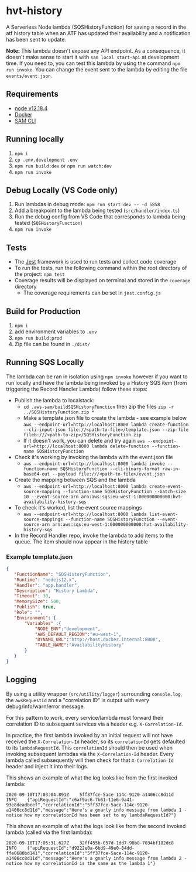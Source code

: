 # hvt-history


A Serverless Node lambda (SQSHistoryFunction) for saving a record in the atf history table when an ATF has updated their availability and a notification has been sent to update.

**Note:** This lambda doesn't expose any API endpoint. As a consequence, it doesn't make
sense to start it with `sam local start-api` at development time. If you need to, you
can test this lambda by using the command `npm run invoke`. You can change the event
sent to the lambda by editing the file `events/event.json`.

## Requirements

- [node v12.18.4](https://nodejs.org/en/download/releases/)
- [Docker](https://www.docker.com/get-started)
- [SAM CLI](https://docs.aws.amazon.com/serverless-application-model/latest/developerguide/serverless-sam-cli-install.html)


## Running locally

1. `npm i`
1. `cp .env.development .env`
1. `npm run build:dev` or `npm run watch:dev`
1. `npm run invoke`


## Debug Locally (VS Code only)

1. Run lambdas in debug mode: `npm run start:dev -- -d 5858`
1. Add a breakpoint to the lambda being tested (`src/handler/index.ts`)
1. Run the debug config from VS Code that corresponds to lambda being tested (`SQSHistoryFunction`)
1. `npm run invoke`


## Tests

- The [Jest](https://jestjs.io/) framework is used to run tests and collect code coverage
- To run the tests, run the following command within the root directory of the project: `npm test`
- Coverage results will be displayed on terminal and stored in the `coverage` directory
    - The coverage requirements can be set in `jest.config.js`


## Build for Production

1. `npm i`
1. add environment variables to `.env`
1. `npm run build:prod`
1.  Zip file can be found in `./dist/`

## Running SQS Locally

The lambda can be ran in isolation using `npm invoke` however if you want to run locally and have the lambda being invoked by a History SQS item (from triggering the Record Handler Lambda) follow these steps:

- Publish the lambda to localstack:
    - `cd .aws-sam/buildSQSHistoryFunction` then zip the files `zip -r ../SQSHistoryFunction.zip * `
    - Make a template.json file to create the lambda - see example below `aws --endpoint-url=http://localhost:8000 lambda create-function --cli-input-json file://<path-to-file>/template.json --zip-file fileb:///<path-to-zip>/SQSHistoryFunction.zip`
    - If it doesn't work, you can delete and try again `aws --endpoint-url=http://localhost:8000 lambda delete-function --function-name SQSHistoryFunction`
- Check it's working by invoking the lambda with the event.json file
    - `aws --endpoint-url=http://localhost:8000 lambda invoke --function-name SQSHistoryFunction --cli-binary-format raw-in-base64-out --payload file:///<path-to-file>/event.json`
- Create the mapping between SQS and the lambda
    - `aws --endpoint-url=http://localhost:8000 lambda create-event-source-mapping --function-name SQSHistoryFunction --batch-size 10 --event-source-arn arn:aws:sqs:eu-west-1:000000000000:hvt-availability-history-sqs`
- To check it's worked, list the event source mappings
    - `aws --endpoint-url=http://localhost:8000 lambda list-event-source-mappings --function-name SQSHistoryFunction --event-source-arn arn:aws:sqs:eu-west-1:000000000000:hvt-availability-history-sqs`
- In the Record Handler repo, invoke the lambda to add items to the queue. The item should now appear in the history table

 ### Example template.json

 ```json
{
    "FunctionName": "SQSHistoryFunction",
    "Runtime": "nodejs12.x",
    "Handler": "app.handler",
    "Description": "History Lambda",
    "Timeout": 30,
    "MemorySize": 500,
    "Publish": true,
    "Role": "",
    "Environment": {
        "Variables" :{
            "NODE_ENV":"development",
            "AWS_DEFAULT_REGION":"eu-west-1",
            "DYNAMO_URL":"http://host.docker.internal:8000",
            "TABLE_NAME":"AvailabilityHistory"
        }
    }
}
 ```

## Logging

By using a utility wrapper (`src/utility/logger`) surrounding `console.log`, the `awsRequestId` and a "correlation ID" is output with every debug/info/warn/error message.

For this pattern to work, every service/lambda must forward their correlation ID to subsequent services via a header e.g. `X-Correlation-Id`. 

In practice, the first lambda invoked by an initial request will not have received the `X-Correlation-Id` header, so its `correlationId` gets defaulted to its `lambdaRequestId`.
This `correlationId` should then be used when invoking subsequent lambdas via the `X-Correlation-Id` header.
Every lambda called subsequently will then check for that `X-Correlation-Id` header and inject it into their logs.

This shows an example of what the log looks like from the first invoked lambda:
```
2020-09-10T17:03:04.891Z	5ff37fce-5ace-114c-9120-a1406cc8d11d	INFO	{"apiRequestId":"c6af9ac6-7b61-11e6-9a41-93e8deadbeef","correlationId":"5ff37fce-5ace-114c-9120-a1406cc8d11d","message":"Here's a gnarly info message from lambda 1 - notice how my correlationId has been set to my lambdaRequestId?"}
```
This shows an example of what the logs look like from the second invoked lambda (called via the first lambda):
```
2020-09-10T17:05:31.627Z	32ff455b-057d-1dd7-98b8-7034bf182dc8	INFO	{"apiRequestId":"d9222e0a-6bd9-49e0-84dd-ffe0680bd141","correlationId":"5ff37fce-5ace-114c-9120-a1406cc8d11d","message":"Here's a gnarly info message from lambda 2 - notice how my correlationId is the same as the lambda 1"}
